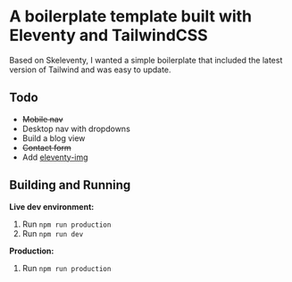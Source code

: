 # A boilerplate template built with Eleventy and TailwindCSS

Based on Skeleventy, I wanted a simple boilerplate that included the latest version of Tailwind and was easy to update.

## Todo

- ~~Mobile nav~~
- Desktop nav with dropdowns
- Build a blog view
- ~~Contact form~~
- Add [eleventy-img](https://github.com/11ty/eleventy-img)

## Building and Running 

**Live dev environment:**
1. Run `npm run production`
2. Run `npm run dev`

**Production:**
1. Run `npm run production` 